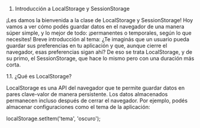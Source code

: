 1. Introducción a LocalStorage y SessionStorage

¡Les damos la bienvenida a la clase de LocalStorage y SessionStorage! Hoy vamos
a ver cómo podés guardar datos en el navegador de una manera súper simple, y lo
mejor de todo: ¡permanentes o temporales, según lo que necesites!
Breve introducción al tema: ¿Te imaginás que un usuario pueda guardar sus
preferencias en tu aplicación y que, aunque cierre el navegador, esas preferencias
sigan ahí? De eso se trata LocalStorage, y de su primo, el SessionStorage, que
hace lo mismo pero con una duración más corta.

1.1. ¿Qué es LocalStorage?

LocalStorage es una API del navegador que te permite guardar datos en pares
clave-valor de manera persistente. Los datos almacenados permanecen incluso
después de cerrar el navegador. Por ejemplo, podés almacenar configuraciones
como el tema de la aplicación:

localStorage.setItem('tema', 'oscuro');
